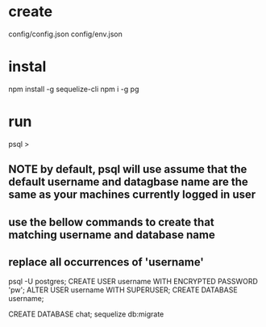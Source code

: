 # create

config/config.json
config/env.json

# instal

npm install -g sequelize-cli
npm i -g pg

# run

psql >

## NOTE by default, psql will use assume that the default username and datagbase name are the same as your machines currently logged in user

## use the bellow commands to create that matching username and database name

## replace all occurrences of 'username'

psql -U postgres;
CREATE USER username WITH ENCRYPTED PASSWORD 'pw';
ALTER USER username WITH SUPERUSER;
CREATE DATABASE username;

CREATE DATABASE chat;
sequelize db:migrate
